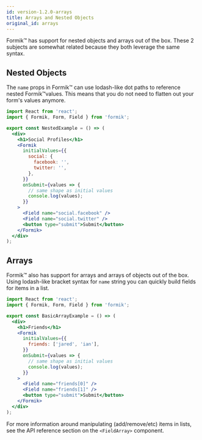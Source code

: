 ```yaml
---
id: version-1.2.0-arrays
title: Arrays and Nested Objects
original_id: arrays
---
```


Formik&trade; has support for nested objects and arrays out of the box. These 2 subjects are somewhat related because they both leverage the same syntax.

## Nested Objects

The `name` props in Formik&trade; can use lodash-like dot paths to reference nested Formik&trade;values. This means that you do not need to flatten out your form's values anymore.

```jsx
import React from 'react';
import { Formik, Form, Field } from 'formik';

export const NestedExample = () => (
  <div>
    <h1>Social Profiles</h1>
    <Formik
      initialValues={{
        social: {
          facebook: '',
          twitter: '',
        },
      }}
      onSubmit={values => {
        // same shape as initial values
        console.log(values);
      }}
    >
      <Field name="social.facebook" />
      <Field name="social.twitter" />
      <button type="submit">Submit</button>
    </Formik>
  </div>
);
```

## Arrays

Formik&trade; also has support for arrays and arrays of objects out of the box. Using lodash-like bracket syntax for `name` string you can quickly build fields for items in a list.

```jsx
import React from 'react';
import { Formik, Form, Field } from 'formik';

export const BasicArrayExample = () => (
  <div>
    <h1>Friends</h1>
    <Formik
      initialValues={{
        friends: ['jared', 'ian'],
      }}
      onSubmit={values => {
        // same shape as initial values
        console.log(values);
      }}
    >
      <Field name="friends[0]" />
      <Field name="friends[1]" />
      <button type="submit">Submit</button>
    </Formik>
  </div>
);
```

For more information around manipulating (add/remove/etc) items in lists, see the API reference section on the `<FieldArray>` component.
